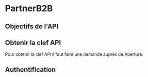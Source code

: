 # PartnerB2B

## Objectifs de l'API

## Obtenir la clef API
Pour obtenir la clef API il faut faire une demande auprès de Aberture.

## Authentification
